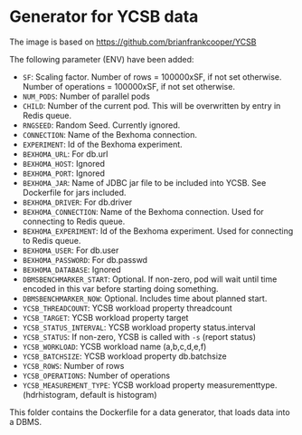 # Generator for YCSB data

The image is based on https://github.com/brianfrankcooper/YCSB

The following parameter (ENV) have been added:

* `SF`: Scaling factor. Number of rows = 100000xSF, if not set otherwise. Number of operations = 100000xSF, if not set otherwise. 
* `NUM_PODS`: Number of parallel pods
* `CHILD`: Number of the current pod. This will be overwritten by entry in Redis queue.
* `RNGSEED`: Random Seed. Currently ignored.
* `CONNECTION`: Name of the Bexhoma connection.
* `EXPERIMENT`: Id of the Bexhoma experiment.
* `BEXHOMA_URL`: For db.url
* `BEXHOMA_HOST`: Ignored 
* `BEXHOMA_PORT`: Ignored 
* `BEXHOMA_JAR`: Name of JDBC jar file to be included into YCSB. See Dockerfile for jars included.
* `BEXHOMA_DRIVER`: For db.driver
* `BEXHOMA_CONNECTION`: Name of the Bexhoma connection. Used for connecting to Redis queue.
* `BEXHOMA_EXPERIMENT`: Id of the Bexhoma experiment. Used for connecting to Redis queue.
* `BEXHOMA_USER`: For db.user
* `BEXHOMA_PASSWORD`: For db.passwd
* `BEXHOMA_DATABASE`: Ignored
* `DBMSBENCHMARKER_START`: Optional. If non-zero, pod will wait until time encoded in this var before starting doing something.
* `DBMSBENCHMARKER_NOW`: Optional. Includes time about planned start.
* `YCSB_THREADCOUNT`: YCSB workload property threadcount
* `YCSB_TARGET`: YCSB workload property target
* `YCSB_STATUS_INTERVAL`: YCSB workload property status.interval
* `YCSB_STATUS`: If non-zero, YCSB is called with `-s` (report status)
* `YCSB_WORKLOAD`: YCSB workload name (a,b,c,d,e,f)
* `YCSB_BATCHSIZE`: YCSB workload property db.batchsize
* `YCSB_ROWS`: Number of rows
* `YCSB_OPERATIONS`: Number of operations
* `YCSB_MEASUREMENT_TYPE`: YCSB workload property measurementtype. (hdrhistogram, default is histogram)


This folder contains the Dockerfile for a data generator, that loads data into a DBMS.
